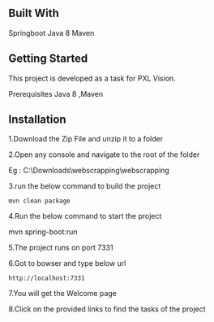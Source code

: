 Built With
--------------
Springboot 
Java 8
Maven

Getting Started
-------------------
This project is developed as a task for PXL Vision.

Prerequisites
Java 8 ,Maven 


Installation
--------------

1.Download the Zip File and unzip it to a folder

2.Open any console  and navigate to the root of the folder
  
  Eg : C:\Downloads\webscrapping\webscrapping
  
3.run the below command to build the project

	mvn clean package
	
4.Run the below command to start the project
  
  mvn spring-boot:run
  
5.The project runs on port 7331

6.Got to bowser and type below url

	http://localhost:7331
	
7.You will get the Welcome page

8.Click on the provided links to find the tasks of the project

